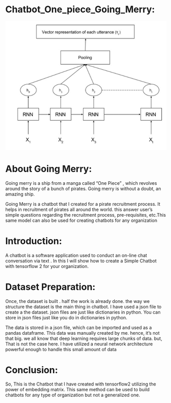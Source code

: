 # Chatbot_One_piece_Going_Merry:

![](RNN.png)

# About Going Merry:

Going merry is a ship from a manga called “One Piece” , which revolves around the story of a bunch of pirates. Going merry is without a doubt, an amazing ship.

Going Merry is a chatbot that I created for a pirate recruitment process. It helps in recruitment of pirates all around the world. this answer user’s simple questions regarding the recruitment process, pre-requisites, etc.This same model can also be used for creating chatbots for any organization

# Introduction:

A chatbot is a software application used to conduct an on-line chat conversation via text . In this  I will show how to create a Simple Chatbot with tensorflow 2 for your organization.

# Dataset Preparation:

Once, the dataset is built . half the work is already done. the way we structure the dataset is the main thing in chatbot. I have used a json file to create a the dataset.
json files are just like dictionaries in python. You can store in json files just like you do in dictionaries in python.

The data is stored in a json file, which can be imported and used as a pandas dataframe. This data was manually created by me. hence, it’s not that big.
we all know that deep learning requires large chunks of data. but, That is not the case here. I have utilized a neural network architecture powerful enough to handle this small amount of data

# Conclusion:

So, This is the Chatbot that I have created with tensorflow2 utilizing the power of embedding matrix. This same method can be used to build chatbots for any type of organization but not a generalized one.
